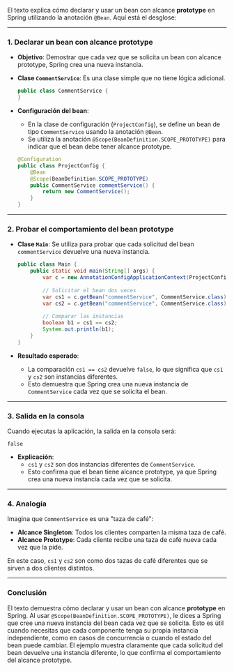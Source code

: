 El texto explica cómo declarar y usar un bean con alcance **prototype** en Spring utilizando la anotación `@Bean`. Aquí está el desglose:

---

### **1. Declarar un bean con alcance prototype**
- **Objetivo**: Demostrar que cada vez que se solicita un bean con alcance prototype, Spring crea una nueva instancia.
- **Clase `CommentService`**: Es una clase simple que no tiene lógica adicional.
  ```java
  public class CommentService {
  }
  ```

- **Configuración del bean**:
    - En la clase de configuración (`ProjectConfig`), se define un bean de tipo `CommentService` usando la anotación `@Bean`.
    - Se utiliza la anotación `@Scope(BeanDefinition.SCOPE_PROTOTYPE)` para indicar que el bean debe tener alcance prototype.
  ```java
  @Configuration
  public class ProjectConfig {
      @Bean
      @Scope(BeanDefinition.SCOPE_PROTOTYPE)
      public CommentService commentService() {
          return new CommentService();
      }
  }
  ```

---

### **2. Probar el comportamiento del bean prototype**
- **Clase `Main`**: Se utiliza para probar que cada solicitud del bean `commentService` devuelve una nueva instancia.
  ```java
  public class Main {
      public static void main(String[] args) {
          var c = new AnnotationConfigApplicationContext(ProjectConfig.class);
          
          // Solicitar el bean dos veces
          var cs1 = c.getBean("commentService", CommentService.class);
          var cs2 = c.getBean("commentService", CommentService.class);
          
          // Comparar las instancias
          boolean b1 = cs1 == cs2; 
          System.out.println(b1);  
      }
  }
  ```

- **Resultado esperado**:
    - La comparación `cs1 == cs2` devuelve `false`, lo que significa que `cs1` y `cs2` son instancias diferentes.
    - Esto demuestra que Spring crea una nueva instancia de `CommentService` cada vez que se solicita el bean.

---

### **3. Salida en la consola**
Cuando ejecutas la aplicación, la salida en la consola será:
```
false
```

- **Explicación**:
    - `cs1` y `cs2` son dos instancias diferentes de `CommentService`.
    - Esto confirma que el bean tiene alcance prototype, ya que Spring crea una nueva instancia cada vez que se solicita.

---

### **4. Analogía**
Imagina que `CommentService` es una "taza de café":
- **Alcance Singleton**: Todos los clientes comparten la misma taza de café.
- **Alcance Prototype**: Cada cliente recibe una taza de café nueva cada vez que la pide.

En este caso, `cs1` y `cs2` son como dos tazas de café diferentes que se sirven a dos clientes distintos.

---

### **Conclusión**
El texto demuestra cómo declarar y usar un bean con alcance **prototype** en Spring. Al usar `@Scope(BeanDefinition.SCOPE_PROTOTYPE)`, le dices a Spring que cree una nueva instancia del bean cada vez que se solicita. Esto es útil cuando necesitas que cada componente tenga su propia instancia independiente, como en casos de concurrencia o cuando el estado del bean puede cambiar. El ejemplo muestra claramente que cada solicitud del bean devuelve una instancia diferente, lo que confirma el comportamiento del alcance prototype.